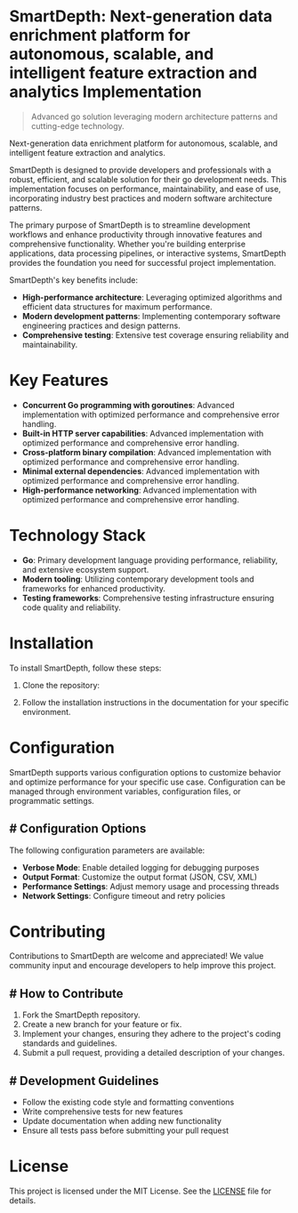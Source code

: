 <!-- fallback_SmartDepth_20250802210234_90703 -->

# SmartDepth: Next-generation data enrichment platform for autonomous, scalable, and intelligent feature extraction and analytics Implementation
> Advanced go solution leveraging modern architecture patterns and cutting-edge technology.

Next-generation data enrichment platform for autonomous, scalable, and intelligent feature extraction and analytics.

SmartDepth is designed to provide developers and professionals with a robust, efficient, and scalable solution for their go development needs. This implementation focuses on performance, maintainability, and ease of use, incorporating industry best practices and modern software architecture patterns.

The primary purpose of SmartDepth is to streamline development workflows and enhance productivity through innovative features and comprehensive functionality. Whether you're building enterprise applications, data processing pipelines, or interactive systems, SmartDepth provides the foundation you need for successful project implementation.

SmartDepth's key benefits include:

* **High-performance architecture**: Leveraging optimized algorithms and efficient data structures for maximum performance.
* **Modern development patterns**: Implementing contemporary software engineering practices and design patterns.
* **Comprehensive testing**: Extensive test coverage ensuring reliability and maintainability.

# Key Features

* **Concurrent Go programming with goroutines**: Advanced implementation with optimized performance and comprehensive error handling.
* **Built-in HTTP server capabilities**: Advanced implementation with optimized performance and comprehensive error handling.
* **Cross-platform binary compilation**: Advanced implementation with optimized performance and comprehensive error handling.
* **Minimal external dependencies**: Advanced implementation with optimized performance and comprehensive error handling.
* **High-performance networking**: Advanced implementation with optimized performance and comprehensive error handling.

# Technology Stack

* **Go**: Primary development language providing performance, reliability, and extensive ecosystem support.
* **Modern tooling**: Utilizing contemporary development tools and frameworks for enhanced productivity.
* **Testing frameworks**: Comprehensive testing infrastructure ensuring code quality and reliability.

# Installation

To install SmartDepth, follow these steps:

1. Clone the repository:


2. Follow the installation instructions in the documentation for your specific environment.

# Configuration

SmartDepth supports various configuration options to customize behavior and optimize performance for your specific use case. Configuration can be managed through environment variables, configuration files, or programmatic settings.

## # Configuration Options

The following configuration parameters are available:

* **Verbose Mode**: Enable detailed logging for debugging purposes
* **Output Format**: Customize the output format (JSON, CSV, XML)
* **Performance Settings**: Adjust memory usage and processing threads
* **Network Settings**: Configure timeout and retry policies

# Contributing

Contributions to SmartDepth are welcome and appreciated! We value community input and encourage developers to help improve this project.

## # How to Contribute

1. Fork the SmartDepth repository.
2. Create a new branch for your feature or fix.
3. Implement your changes, ensuring they adhere to the project's coding standards and guidelines.
4. Submit a pull request, providing a detailed description of your changes.

## # Development Guidelines

* Follow the existing code style and formatting conventions
* Write comprehensive tests for new features
* Update documentation when adding new functionality
* Ensure all tests pass before submitting your pull request

# License

This project is licensed under the MIT License. See the [LICENSE](https://github.com/ludo53/SmartDepth/blob/main/LICENSE) file for details.
